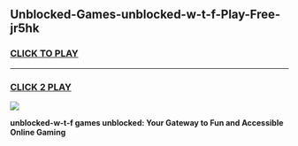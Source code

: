 
## Unblocked-Games-unblocked-w-t-f-Play-Free-jr5hk
<h3>
<a href="https://premium76.site?title=unblocked-w-t-f&ref=12A">CLICK TO PLAY</a></h3>
<hr>

<h3>
<a href="https://premium76.site?title=unblocked-w-t-f&ref=12A">CLICK 2 PLAY</a>
  
</h3>

<a href="https://premium76.site?title=unblocked-w-t-f&ref=12A"><img src="https://clearcache.store/games.png"></a>


**unblocked-w-t-f games unblocked: Your Gateway to Fun and Accessible Online Gaming**
